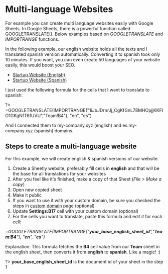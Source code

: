 # Multi-language Websites

For example you can create multi language websites easily with Google Sheets. In Google Sheets, there is a powerful function called GOOGLETRANSLATE(). Below examples based on *GOOGLETRANSLATE* and *IMPORTRANGE* functions.

In the following example, our english website holds all the texts and I translated spanish version automatically. Converting it to spanish took only 10 minutes. If you want, you can even create 50 languages of your website easily, this would boost your SEO.

- [Startup Website (English)](https://my-company.xyz)
- [Startup Website (Spanish)](https://es.my-company.xyz)

I just used the following formula for the cells that I want to translate to spanish:

?> =GOOGLETRANSLATE(IMPORTRANGE("1iJbJDrnrJj_CgKfGnL78MHOpjjKKFIO1GKgNfT6fUVU","Team!B4"), "en", "es")

And I connected them to my-company.xyz (english) and es.my-company.xyz (spanish) domains.

## Steps to create a multi-language website

For this example, we will create english & spanish versions of our website.

1. Create a Sheetly website, preferably fill cells in **english** and that will be the base for all translations for your websites
2. After you feel like it's finished, make a copy of that Sheet (_File > Make a copy_)
3. Open new copied sheet
4. Make it public
5. If you want to use it with your custom domain, be sure you checked the steps in [custom domain](/customdomain) page (optional)
6. Update **Settings:B17** cell with your custom domain (optional)
7. For the cells you want to translate, paste this formula and edit it for each cell:

_=GOOGLETRANSLATE(IMPORTRANGE("**your_base_english_sheet_id**","**Team**!**B4**"), "**en**", "**es**")_

Explanation: This formula fetches the **B4** cell value from our **Team** sheet in the english sheet, then converts it from **english** to **spanish**. Like a magic! :)

?> **your_base_english_sheet_id** is the document id of your sheet in the step 1
